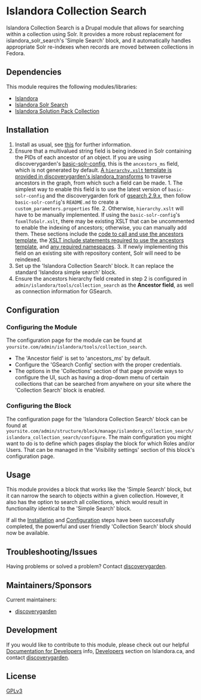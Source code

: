 # Islandora Collection Search

Islandora Collection Search is a Drupal module that allows for searching within a collection using Solr. It provides a more robust replacement for islandora_solr_search's 'Simple Search' block, and it automatically handles appropriate Solr re-indexes when records are moved between collections in Fedora.

## Dependencies

This module requires the following modules/libraries:
* [Islandora](https://github.com/Islandora/islandora)
* [Islandora Solr Search](https://github.com/Islandora/islandora_solr_search)
* [Islandora Solution Pack Collection](https://github.com/Islandora/islandora_solution_pack_collection)

## Installation

  1. Install as usual, see [this](https://drupal.org/documentation/install/modules-themes/modules-7) for further information.
  2. Ensure that a multivalued string field is being indexed in Solr containing the PIDs of each ancestor of an object. If you are using discoverygarden's [basic-solr-config](https://github.com/discoverygarden/basic-solr-config?source=c), this is the `ancestors_ms` field, which is not generated by default. [A `hierarchy.xslt` template is provided in discoverygarden's islandora_transforms](https://github.com/discoverygarden/islandora_transforms/blob/master/hierarchy.xslt) to traverse ancestors in the graph, from which such a field can be made.
    1. The simplest way to enable this field is to use the latest version of `basic-solr-config` and the discoverygarden fork of [gsearch 2.9.x](https://github.com/discoverygarden/gsearch/releases/tag/v2.9.1), then follow `basic-solr-config`'s `README.md` to create a `custom_parameters.properties` file.
    2. Otherwise, `hierarchy.xslt` will have to be manually implemented. If using the `basic-solr-config`'s `foxmlToSolr.xslt`, there may be existing XSLT that can be uncommented to enable the indexing of ancestors; otherwise, you can manually add them. These sections include the [code to call and use the ancestors template](https://github.com/discoverygarden/basic-solr-config/blob/f708db71dca0ecba81af6a0662b02a0ef44153b8/foxmlToSolr.xslt#L305-L313), the [XSLT include statements required to use the ancestors template](https://github.com/discoverygarden/basic-solr-config/blob/f708db71dca0ecba81af6a0662b02a0ef44153b8/foxmlToSolr.xslt#L126-L127), and [any required namespaces](https://github.com/discoverygarden/basic-solr-config/blob/f708db71dca0ecba81af6a0662b02a0ef44153b8/foxmlToSolr.xslt#L27-L29).
    3. If newly implementing this field on an existing site with repository content, Solr will need to be reindexed.
  3. Set up the 'Islandora Collection Search' block. It can replace the standard 'Islandora simple search' block.
  4. Ensure the ancestors hierarchy field created in step 2 is configured in `admin/islandora/tools/collection_search` as the **Ancestor field**, as well as connection information for GSearch.

## Configuration

### Configuring the Module

The configuration page for the module can be found at `yoursite.com/admin/islandora/tools/collection_search`.
* The 'Ancestor field' is set to 'ancestors_ms' by default.
* Configure the 'GSearch Config' section with the proper credentials.
* The options in the 'Collections' section of that page provide ways to configure the UI, such as having a drop-down menu of certain collections that can be searched from anywhere on your site where the 'Collection Search' block is enabled.

### Configuring the Block

The configuration page for the 'Islandora Collection Search' block can be found at `yoursite.com/admin/structure/block/manage/islandora_collection_search/islandora_collection_search/configure`. The main configuration you might want to do is to define which pages display the block for which Roles and/or Users. That can be managed in the 'Visibility settings' section of this block's configuration page.

## Usage

This module provides a block that works like the 'Simple Search' block, but it can narrow the search to objects within a given collection. However, it also has the option to search all collections, which would result in functionality identical to the 'Simple Search' block.

If all the [Installation](#installation) and [Configuration](#configuration) steps have been successfully completed, the powerful and user friendly 'Collection Search' block should now be available.

## Troubleshooting/Issues

Having problems or solved a problem? Contact [discoverygarden](http://support.discoverygarden.ca).
  
## Maintainers/Sponsors
Current maintainers:

* [discoverygarden](https://github.com/discoverygarden)

## Development

If you would like to contribute to this module, please check out our helpful
[Documentation for Developers](https://github.com/Islandora/islandora/wiki#wiki-documentation-for-developers)
info, [Developers](http://islandora.ca/developers) section on Islandora.ca, and
contact [discoverygarden](http://support.discoverygarden.ca).

## License

[GPLv3](http://www.gnu.org/licenses/gpl-3.0.txt)
